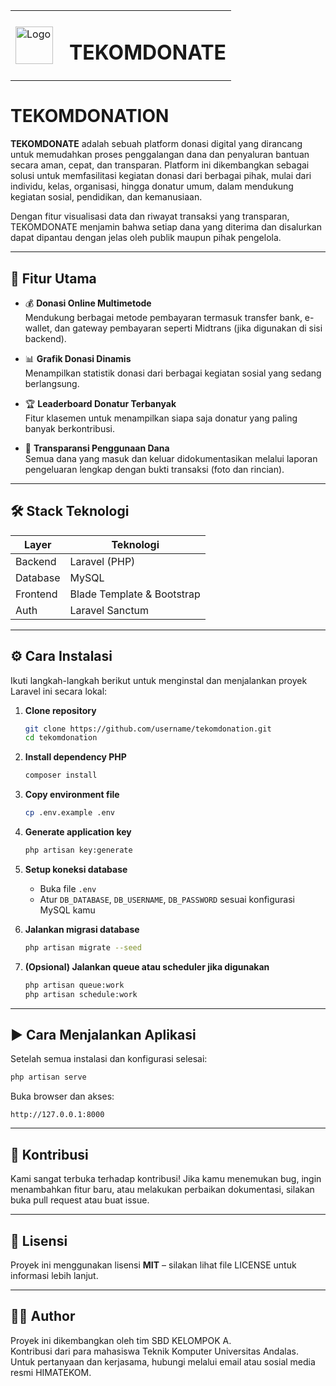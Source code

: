 <table>
  <tr>
    <td><img src="https://github.com/user-attachments/assets/67b8e88a-fe88-47bb-b7b8-333f8499bc82" alt="Logo" width="60"></td>
    <td><h1 style="margin-left: 10px;">TEKOMDONATE</h1></td>
  </tr>
</table>

# TEKOMDONATION

**TEKOMDONATE** adalah sebuah platform donasi digital yang dirancang untuk memudahkan proses penggalangan dana dan penyaluran bantuan secara aman, cepat, dan transparan. Platform ini dikembangkan sebagai solusi untuk memfasilitasi kegiatan donasi dari berbagai pihak, mulai dari individu, kelas, organisasi, hingga donatur umum, dalam mendukung kegiatan sosial, pendidikan, dan kemanusiaan.

Dengan fitur visualisasi data dan riwayat transaksi yang transparan, TEKOMDONATE menjamin bahwa setiap dana yang diterima dan disalurkan dapat dipantau dengan jelas oleh publik maupun pihak pengelola.

---

## 🚀 Fitur Utama

- 💰 **Donasi Online Multimetode**  
  Mendukung berbagai metode pembayaran termasuk transfer bank, e-wallet, dan gateway pembayaran seperti Midtrans (jika digunakan di sisi backend).

- 📊 **Grafik Donasi Dinamis**  
  Menampilkan statistik donasi dari berbagai kegiatan sosial yang sedang berlangsung.

- 🏆 **Leaderboard Donatur Terbanyak**  
  Fitur klasemen untuk menampilkan siapa saja donatur yang paling banyak berkontribusi.

- 🔎 **Transparansi Penggunaan Dana**  
  Semua dana yang masuk dan keluar didokumentasikan melalui laporan pengeluaran lengkap dengan bukti transaksi (foto dan rincian).

---

## 🛠️ Stack Teknologi

| Layer       | Teknologi     |
|-------------|---------------|
| Backend     | Laravel (PHP) |
| Database    | MySQL         |
| Frontend    | Blade Template & Bootstrap |
| Auth        | Laravel Sanctum  |

---

## ⚙️ Cara Instalasi

Ikuti langkah-langkah berikut untuk menginstal dan menjalankan proyek Laravel ini secara lokal:

1. **Clone repository**
   ```bash
   git clone https://github.com/username/tekomdonation.git
   cd tekomdonation
   ```

2. **Install dependency PHP**
   ```bash
   composer install
   ```

3. **Copy environment file**
   ```bash
   cp .env.example .env
   ```

4. **Generate application key**
   ```bash
   php artisan key:generate
   ```

5. **Setup koneksi database**
   - Buka file `.env`
   - Atur `DB_DATABASE`, `DB_USERNAME`, `DB_PASSWORD` sesuai konfigurasi MySQL kamu

6. **Jalankan migrasi database**
   ```bash
   php artisan migrate --seed
   ```

7. **(Opsional) Jalankan queue atau scheduler jika digunakan**
   ```bash
   php artisan queue:work
   php artisan schedule:work
   ```

---

## ▶️ Cara Menjalankan Aplikasi

Setelah semua instalasi dan konfigurasi selesai:

```bash
php artisan serve
```

Buka browser dan akses:

```
http://127.0.0.1:8000
```

---

## 🙌 Kontribusi

Kami sangat terbuka terhadap kontribusi! Jika kamu menemukan bug, ingin menambahkan fitur baru, atau melakukan perbaikan dokumentasi, silakan buka pull request atau buat issue.

---

## 📄 Lisensi

Proyek ini menggunakan lisensi **MIT** – silakan lihat file LICENSE untuk informasi lebih lanjut.

---

## 👨‍💻 Author

Proyek ini dikembangkan oleh tim SBD KELOMPOK A.  
Kontribusi dari para mahasiswa Teknik Komputer Universitas Andalas.  
Untuk pertanyaan dan kerjasama, hubungi melalui email atau sosial media resmi HIMATEKOM.
